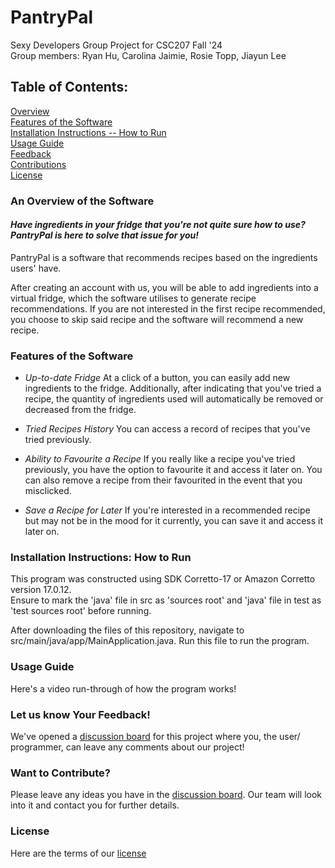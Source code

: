 # PantryPal

Sexy Developers Group Project for CSC207 Fall '24<br/>
Group members: Ryan Hu, Carolina Jaimie, Rosie Topp, Jiayun Lee

## Table of Contents:
[Overview](#an-overview-of-the-software)<br/>
[Features of the Software](#features-of-the-software)<br/>
[Installation Instructions -- How to Run](#installation-instructions-how-to-run)<br/>
[Usage Guide](#usage-guide)<br/>
[Feedback](#let-us-know-your-feedback)<br/>
[Contributions](#want-to-contribute)<br/>
[License](#license)<br/>

### An Overview of the Software
#### _**Have ingredients in your fridge that you're not quite sure how to use? PantryPal is here to solve that issue for you!**_
PantryPal is a software that recommends recipes based on the ingredients users' have.

After creating an account with us, you will be able to add ingredients into a virtual fridge, which the software
utilises to generate recipe recommendations. If you are not interested in the first recipe recommended, you choose to
skip said recipe and the software will recommend a new recipe.

### Features of the Software
* _Up-to-date Fridge_
    At a click of a button, you can easily add new ingredients to the fridge. Additionally, after indicating that 
    you've tried a recipe, the quantity of ingredients used will automatically be removed or decreased from the fridge.

* _Tried Recipes History_
    You can access a record of recipes that you've tried previously.

* _Ability to Favourite a Recipe_
    If you really like a recipe you've tried previously, you have the option to favourite it and access it later on. You
    can also remove a recipe from their favourited in the event that you misclicked. 

* _Save a Recipe for Later_
    If you're interested in a recommended recipe but may not be in the mood for it currently, you can save it and
    access it later on.

### Installation Instructions: How to Run 
This program was constructed using SDK Corretto-17 or Amazon Corretto version 17.0.12. <br/>
Ensure to mark the 'java' file in src as 'sources root' and 'java' file in test as 'test sources root' before running.

After downloading the files of this repository, navigate to src/main/java/app/MainApplication.java. 
Run this file to run the program.

### Usage Guide
Here's a video run-through of how the program works!

### Let us know Your Feedback!
We've opened a [discussion board](https://github.com/jjjyjyjyjj/sexydevelopers/discussions/85) for this project where
you, the user/ programmer, can leave any comments about our project!

### Want to Contribute?
Please leave any ideas you have in the [discussion board](https://github.com/jjjyjyjyjj/sexydevelopers/discussions/85).
Our team will look into it and contact you for further details.

### License
Here are the terms of our [license](sexydevelopers/LICENSE)
